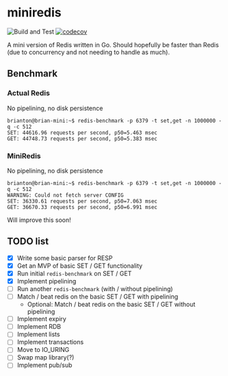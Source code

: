 # miniredis
![Build and Test](https://github.com/mrtonbrian/miniredis/actions/workflows/workflow.yml/badge.svg) 
[![codecov](https://codecov.io/gh/mrtonbrian/miniredis/graph/badge.svg?token=SDMKUHQ5JW)](https://codecov.io/gh/mrtonbrian/miniredis)

A mini version of Redis written in Go. Should hopefully be faster than Redis (due to concurrency and not needing to handle as much).

## Benchmark
### Actual Redis
No pipelining, no disk persistence
```
brianton@brian-mini:~$ redis-benchmark -p 6379 -t set,get -n 1000000 -q -c 512
SET: 44616.96 requests per second, p50=5.463 msec
GET: 44748.73 requests per second, p50=5.383 msec
```
### MiniRedis
No pipelining, no disk persistence
```
brianton@brian-mini:~$ redis-benchmark -p 6379 -t set,get -n 1000000 -q -c 512
WARNING: Could not fetch server CONFIG
SET: 36330.61 requests per second, p50=7.063 msec
GET: 36670.33 requests per second, p50=6.991 msec
```
Will improve this soon!
## TODO list
- [x] Write some basic parser for RESP
- [x] Get an MVP of basic SET / GET functionality
- [x] Run initial `redis-benchmark` on SET / GET
- [x] Implement pipelining
- [ ] Run another `redis-benchmark` (with / without pipelining)
- [ ] Match / beat redis on the basic SET / GET with pipelining
    - Optional: Match / beat redis on the basic SET / GET without pipelining
- [ ] Implement expiry
- [ ] Implement RDB
- [ ] Implement lists
- [ ] Implement transactions
- [ ] Move to IO_URING
- [ ] Swap map library(?)
- [ ] Implement pub/sub
